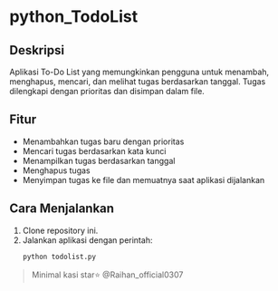 # python_TodoList

## Deskripsi
Aplikasi To-Do List yang memungkinkan pengguna untuk menambah, menghapus, mencari, dan melihat tugas berdasarkan tanggal. Tugas dilengkapi dengan prioritas dan disimpan dalam file.

## Fitur
- Menambahkan tugas baru dengan prioritas
- Mencari tugas berdasarkan kata kunci
- Menampilkan tugas berdasarkan tanggal
- Menghapus tugas
- Menyimpan tugas ke file dan memuatnya saat aplikasi dijalankan

## Cara Menjalankan
1. Clone repository ini.
2. Jalankan aplikasi dengan perintah:
   ```bash
   python todolist.py

> Minimal kasi star⭐
> @Raihan_official0307
